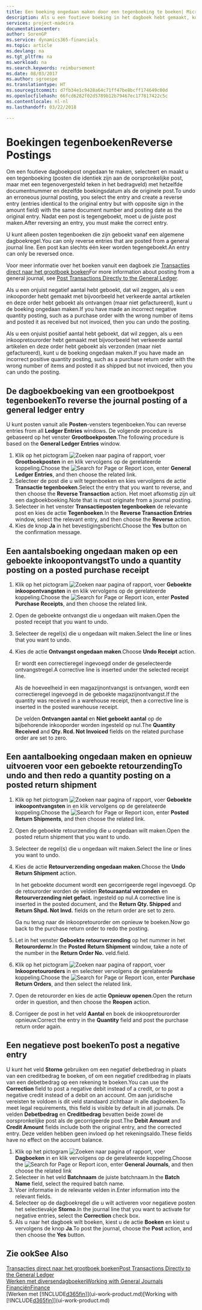 ```yaml
---
title: Een boeking ongedaan maken door een tegenboeking te boeken| Microsoft Docs
description: Als u een foutieve boeking in het dagboek hebt gemaakt, kunt u vervolgens de functie Transactie tegenboeken gebruiken om de boeking ongedaan te maken met de juiste audittrail.
services: project-madeira
documentationcenter: 
author: SorenGP
ms.service: dynamics365-financials
ms.topic: article
ms.devlang: na
ms.tgt_pltfrm: na
ms.workload: na
ms.search.keywords: reimbursement
ms.date: 08/03/2017
ms.author: sgroespe
ms.translationtype: HT
ms.sourcegitcommit: d7fb34e1c9428a64c71ff47be8bcff174649c00d
ms.openlocfilehash: 66fcd6282f02d5789b12b79467ec177817422c5c
ms.contentlocale: nl-nl
ms.lasthandoff: 03/22/2018

---
```

# <a name="reverse-postings"></a><span data-ttu-id="3fdd4-103">Boekingen tegenboeken</span><span class="sxs-lookup"><span data-stu-id="3fdd4-103">Reverse Postings</span></span>
<span data-ttu-id="3fdd4-104">Om een foutieve dagboekpost ongedaan te maken, selecteert en maakt u een tegenboeking (posten die identiek zijn aan de oorspronkelijke post, maar met een tegenovergesteld teken in het bedragveld) met hetzelfde documentnummer en dezelfde boekingsdatum als de originele post.</span><span class="sxs-lookup"><span data-stu-id="3fdd4-104">To undo an erroneous journal posting, you select the entry and create a reverse entry (entries identical to the original entry but with opposite sign in the amount field) with the same document number and posting date as the original entry.</span></span> <span data-ttu-id="3fdd4-105">Nadat een post is tegengeboekt, moet u de juiste post maken.</span><span class="sxs-lookup"><span data-stu-id="3fdd4-105">After reversing an entry, you must make the correct entry.</span></span>

<span data-ttu-id="3fdd4-106">U kunt alleen posten tegenboeken die zijn geboekt vanaf een algemene dagboekregel.</span><span class="sxs-lookup"><span data-stu-id="3fdd4-106">You can only reverse entries that are posted from a general journal line.</span></span> <span data-ttu-id="3fdd4-107">Een post kan slechts één keer worden tegengeboekt.</span><span class="sxs-lookup"><span data-stu-id="3fdd4-107">An entry can only be reversed once.</span></span>

<span data-ttu-id="3fdd4-108">Voor meer informatie over het boeken vanuit een dagboek zie [Transacties direct naar het grootboek boeken](finance-how-post-transactions-directly.md)</span><span class="sxs-lookup"><span data-stu-id="3fdd4-108">For more information about posting from a general journal, see [Post Transactions Directly to the General Ledger](finance-how-post-transactions-directly.md).</span></span>

<span data-ttu-id="3fdd4-109">Als u een onjuist negatief aantal hebt geboekt, dat wil zeggen, als u een inkooporder hebt gemaakt met bijvoorbeeld het verkeerde aantal artikelen en deze order hebt geboekt als ontvangen (maar niet gefactureerd), kunt u de boeking ongedaan maken.</span><span class="sxs-lookup"><span data-stu-id="3fdd4-109">If you have made an incorrect negative quantity posting, such as a purchase order with the wrong number of items and posted it as received but not invoiced, then you can undo the posting.</span></span>

<span data-ttu-id="3fdd4-110">Als u een onjuist positief aantal hebt geboekt, dat wil zeggen, als u een inkoopretourorder hebt gemaakt met bijvoorbeeld het verkeerde aantal artikelen en deze order hebt geboekt als verzonden (maar niet gefactureerd), kunt u de boeking ongedaan maken.</span><span class="sxs-lookup"><span data-stu-id="3fdd4-110">If you have made an incorrect positive quantity posting, such as a purchase return order with the wrong number of items and posted it as shipped but not invoiced, then you can undo the posting.</span></span>   

## <a name="to-reverse-the-journal-posting-of-a-general-ledger-entry"></a><span data-ttu-id="3fdd4-111">De dagboekboeking van een grootboekpost tegenboeken</span><span class="sxs-lookup"><span data-stu-id="3fdd4-111">To reverse the journal posting of a general ledger entry</span></span>
<span data-ttu-id="3fdd4-112">U kunt posten vanuit alle **Posten**-vensters tegenboeken.</span><span class="sxs-lookup"><span data-stu-id="3fdd4-112">You can reverse entries from all **Ledger Entries** windows.</span></span> <span data-ttu-id="3fdd4-113">De volgende procedure is gebaseerd op het venster **Grootboekposten**.</span><span class="sxs-lookup"><span data-stu-id="3fdd4-113">The following procedure is based on the **General Ledger Entries** window.</span></span>
1. <span data-ttu-id="3fdd4-114">Klik op het pictogram ![Zoeken naar pagina of rapport](media/ui-search/search_small.png "pictogram Zoeken naar pagina of rapport"), voer **Grootboekposten** in en klik vervolgens op de gerelateerde koppeling.</span><span class="sxs-lookup"><span data-stu-id="3fdd4-114">Choose the ![Search for Page or Report](media/ui-search/search_small.png "Search for Page or Report icon") icon, enter **General Ledger Entries**, and then choose the related link.</span></span>
2. <span data-ttu-id="3fdd4-115">Selecteer de post die u wilt tegenboeken en kies vervolgens de actie **Transactie tegenboeken**.</span><span class="sxs-lookup"><span data-stu-id="3fdd4-115">Select the entry that you want to reverse, and then choose the **Reverse Transaction** action.</span></span> <span data-ttu-id="3fdd4-116">Het moet afkomstig zijn uit een dagboekboeking.</span><span class="sxs-lookup"><span data-stu-id="3fdd4-116">Note that is must originate from a journal posting.</span></span>
3. <span data-ttu-id="3fdd4-117">Selecteer in het venster **Transactieposten tegenboeken** de relevante post en kies de actie **Tegenboeken**.</span><span class="sxs-lookup"><span data-stu-id="3fdd4-117">In the **Reverse Transaction Entries** window, select the relevant entry, and then choose the **Reverse** action.</span></span>
4. <span data-ttu-id="3fdd4-118">Kies de knop **Ja** in het bevestigingsbericht.</span><span class="sxs-lookup"><span data-stu-id="3fdd4-118">Choose the **Yes** button on the confirmation message.</span></span>

## <a name="to-undo-a-quantity-posting-on-a-posted-purchase-receipt"></a><span data-ttu-id="3fdd4-119">Een aantalsboeking ongedaan maken op een geboekte inkoopontvangst</span><span class="sxs-lookup"><span data-stu-id="3fdd4-119">To undo a quantity posting on a posted purchase receipt</span></span>  

1.  <span data-ttu-id="3fdd4-120">Klik op het pictogram ![Zoeken naar pagina of rapport](media/ui-search/search_small.png "pictogram Zoeken naar pagina of rapport"), voer **Geboekte inkoopontvangsten** in en klik vervolgens op de gerelateerde koppeling.</span><span class="sxs-lookup"><span data-stu-id="3fdd4-120">Choose the ![Search for Page or Report](media/ui-search/search_small.png "Search for Page or Report icon") icon, enter **Posted Purchase Receipts**, and then choose the related link.</span></span>  
2.  <span data-ttu-id="3fdd4-121">Open de geboekte ontvangst die u ongedaan wilt maken.</span><span class="sxs-lookup"><span data-stu-id="3fdd4-121">Open the posted receipt that you want to undo.</span></span>  
3.  <span data-ttu-id="3fdd4-122">Selecteer de regel(s) die u ongedaan wilt maken.</span><span class="sxs-lookup"><span data-stu-id="3fdd4-122">Select the line or lines that you want to undo.</span></span>  
4.  <span data-ttu-id="3fdd4-123">Kies de actie **Ontvangst ongedaan maken**.</span><span class="sxs-lookup"><span data-stu-id="3fdd4-123">Choose **Undo Receipt** action.</span></span>

    <span data-ttu-id="3fdd4-124">Er wordt een correctieregel ingevoegd onder de geselecteerde ontvangstregel.</span><span class="sxs-lookup"><span data-stu-id="3fdd4-124">A corrective line is inserted under the selected receipt line.</span></span>  

    <span data-ttu-id="3fdd4-125">Als de hoeveelheid in een magazijnontvangst is ontvangen, wordt een correctieregel ingevoegd in de geboekte magazijnontvangst.</span><span class="sxs-lookup"><span data-stu-id="3fdd4-125">If the quantity was received in a warehouse receipt, then a corrective line is inserted in the posted warehouse receipt.</span></span>  

    <span data-ttu-id="3fdd4-126">De velden **Ontvangen aantal** en **Niet geboekt aantal** op de bijbehorende inkooporder worden ingesteld op nul.</span><span class="sxs-lookup"><span data-stu-id="3fdd4-126">The **Quantity Received** and **Qty. Rcd. Not Invoiced** fields on the related purchase order are set to zero.</span></span>

## <a name="to-undo-and-then-redo-a-quantity-posting-on-a-posted-return-shipment"></a><span data-ttu-id="3fdd4-127">Een aantalboeking ongedaan maken en opnieuw uitvoeren voor een geboekte retourzending</span><span class="sxs-lookup"><span data-stu-id="3fdd4-127">To undo and then redo a quantity posting on a posted return shipment</span></span>

1.  <span data-ttu-id="3fdd4-128">Klik op het pictogram ![Zoeken naar pagina of rapport](media/ui-search/search_small.png "pictogram Zoeken naar pagina of rapport"), voer **Geboekte inkoopontvangsten** in en klik vervolgens op de gerelateerde koppeling.</span><span class="sxs-lookup"><span data-stu-id="3fdd4-128">Choose the ![Search for Page or Report](media/ui-search/search_small.png "Search for Page or Report icon") icon, enter **Posted Return Shipments**, and then choose the related link.</span></span>  
2.  <span data-ttu-id="3fdd4-129">Open de geboekte retourzending die u ongedaan wilt maken.</span><span class="sxs-lookup"><span data-stu-id="3fdd4-129">Open the posted return shipment that you want to undo.</span></span>
3. <span data-ttu-id="3fdd4-130">Selecteer de regel(s) die u ongedaan wilt maken.</span><span class="sxs-lookup"><span data-stu-id="3fdd4-130">Select the line or lines you want to undo.</span></span>  

4.  <span data-ttu-id="3fdd4-131">Kies de actie **Retourverzending ongedaan maken**.</span><span class="sxs-lookup"><span data-stu-id="3fdd4-131">Choose the **Undo Return Shipment** action.</span></span>  

    <span data-ttu-id="3fdd4-132">In het geboekte document wordt een gecorrigeerde regel ingevoegd. Op de retourorder worden de velden **Retouraantal verzonden** en **Retourverzending niet gefact.** ingesteld op nul.</span><span class="sxs-lookup"><span data-stu-id="3fdd4-132">A corrective line is inserted in the posted document, and the **Return Qty. Shipped** and **Return Shpd. Not Invd.** fields on the return order are set to zero.</span></span>  

    <span data-ttu-id="3fdd4-133">Ga nu terug naar de inkoopretourorder om opnieuw te boeken.</span><span class="sxs-lookup"><span data-stu-id="3fdd4-133">Now go back to the purchase return order to redo the posting.</span></span>  

5.  <span data-ttu-id="3fdd4-134">Let in het venster **Geboekte retourverzending** op het nummer in het **Retourordernr.**</span><span class="sxs-lookup"><span data-stu-id="3fdd4-134">In the **Posted Return Shipment** window, take a note of the number in the **Return Order No.**</span></span> <span data-ttu-id="3fdd4-135">veld.</span><span class="sxs-lookup"><span data-stu-id="3fdd4-135">field.</span></span>  
6.  <span data-ttu-id="3fdd4-136">Klik op het pictogram ![Zoeken naar pagina of rapport](media/ui-search/search_small.png "pictogram Zoeken naar pagina of rapport"), voer **Inkoopretourorders** in en selecteer vervolgens de gerelateerde koppeling.</span><span class="sxs-lookup"><span data-stu-id="3fdd4-136">Choose the ![Search for Page or Report](media/ui-search/search_small.png "Search for Page or Report icon") icon, enter **Purchase Return Orders**, and then select the related link.</span></span>  
7.  <span data-ttu-id="3fdd4-137">Open de retourorder en kies de actie **Opnieuw openen**.</span><span class="sxs-lookup"><span data-stu-id="3fdd4-137">Open the return order in question, and then choose the **Reopen** action.</span></span>  
8.  <span data-ttu-id="3fdd4-138">Corrigeer de post in het veld **Aantal** en boek de inkoopretourorder opnieuw.</span><span class="sxs-lookup"><span data-stu-id="3fdd4-138">Correct the entry in the **Quantity** field and post the purchase return order again.</span></span>  

## <a name="to-post-a-negative-entry"></a><span data-ttu-id="3fdd4-139">Een negatieve post boeken</span><span class="sxs-lookup"><span data-stu-id="3fdd4-139">To post a negative entry</span></span>  
<span data-ttu-id="3fdd4-140">U kunt het veld **Storno** gebruiken om een negatief debetbedrag in plaats van een creditbedrag te boeken, of om een negatief creditbedrag in plaats van een debetbedrag op een rekening te boeken.</span><span class="sxs-lookup"><span data-stu-id="3fdd4-140">You can use the **Correction** field to post a negative debit instead of a credit, or to post a negative credit instead of a debit on an account.</span></span> <span data-ttu-id="3fdd4-141">Om aan juridische vereisten te voldoen is dit veld standaard zichtbaar in alle dagboeken.</span><span class="sxs-lookup"><span data-stu-id="3fdd4-141">To meet legal requirements, this field is visible by default in all journals.</span></span> <span data-ttu-id="3fdd4-142">De velden **Debetbedrag** en **Creditbedrag** bevatten beide zowel de oorspronkelijke post als de gecorrigeerde post.</span><span class="sxs-lookup"><span data-stu-id="3fdd4-142">The **Debit Amount** and **Credit Amount** fields include both the original entry, and the corrected entry.</span></span> <span data-ttu-id="3fdd4-143">Deze velden hebben geen invloed op het rekeningsaldo.</span><span class="sxs-lookup"><span data-stu-id="3fdd4-143">These fields have no effect on the account balance.</span></span>  

1.  <span data-ttu-id="3fdd4-144">Klik op het pictogram ![Zoeken naar pagina of rapport](media/ui-search/search_small.png "pictogram Zoeken naar pagina of rapport"), voer **Dagboeken** in en klik vervolgens op de gerelateerde koppeling.</span><span class="sxs-lookup"><span data-stu-id="3fdd4-144">Choose the ![Search for Page or Report](media/ui-search/search_small.png "Search for Page or Report icon") icon, enter **General Journals**, and then choose the related link</span></span>  
2.  <span data-ttu-id="3fdd4-145">Selecteer in het veld **Batchnaam** de juiste batchnaam.</span><span class="sxs-lookup"><span data-stu-id="3fdd4-145">In the **Batch Name** field, select the required batch name.</span></span>  
3.  <span data-ttu-id="3fdd4-146">Voer informatie in de relevante velden in.</span><span class="sxs-lookup"><span data-stu-id="3fdd4-146">Enter information into the relevant fields.</span></span>  
4.  <span data-ttu-id="3fdd4-147">Selecteer op de dagboekregel die u wilt activeren voor negatieve posten het selectievakje **Storno**.</span><span class="sxs-lookup"><span data-stu-id="3fdd4-147">In the journal line that you want to activate for negative entries, select the **Correction** check box.</span></span>  
5.  <span data-ttu-id="3fdd4-148">Als u naar het dagboek wilt boeken, kiest u de actie **Boeken** en kiest u vervolgens de knop **Ja**.</span><span class="sxs-lookup"><span data-stu-id="3fdd4-148">To post the journal, choose the **Post** action, and then choose the **Yes** button.</span></span>

## <a name="see-also"></a><span data-ttu-id="3fdd4-149">Zie ook</span><span class="sxs-lookup"><span data-stu-id="3fdd4-149">See Also</span></span>
[<span data-ttu-id="3fdd4-150">Transacties direct naar het grootboek boeken</span><span class="sxs-lookup"><span data-stu-id="3fdd4-150">Post Transactions Directly to the General Ledger</span></span>](finance-how-post-transactions-directly.md)  
[<span data-ttu-id="3fdd4-151">Werken met diversendagboeken</span><span class="sxs-lookup"><span data-stu-id="3fdd4-151">Working with General Journals</span></span>](ui-work-general-journals.md)  
[<span data-ttu-id="3fdd4-152">Financiën</span><span class="sxs-lookup"><span data-stu-id="3fdd4-152">Finance</span></span>](finance.md)  
<span data-ttu-id="3fdd4-153">[Werken met [!INCLUDE[d365fin](includes/d365fin_md.md)]](ui-work-product.md)</span><span class="sxs-lookup"><span data-stu-id="3fdd4-153">[Working with [!INCLUDE[d365fin](includes/d365fin_md.md)]](ui-work-product.md)</span></span>  

